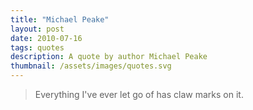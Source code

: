 ```yaml
---
title: "Michael Peake"
layout: post
date: 2010-07-16
tags: quotes
description: A quote by author Michael Peake
thumbnail: /assets/images/quotes.svg
---
```


> Everything I've ever let go of has claw marks on it.
